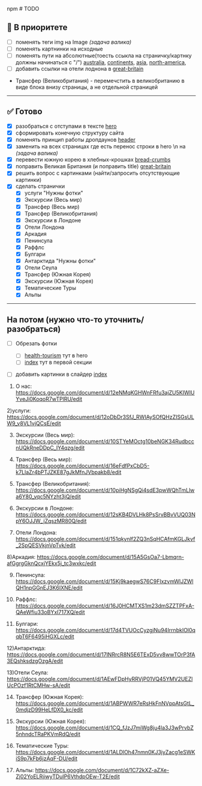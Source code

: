 npm # TODO

## 📌 В приоритете
- [ ] поменять теги img на Image _(задача валика)_
- [ ] поменять картнинки на исходные
- [ ] поменять пути на абсолютные(тоесть ссыкла на страничку/картнку должны начинаться с "/")  [australia](src/pages/continents/europe.astro), [continents](src/pages/continents), [asia](src/pages/continents/asia.astro), [north-america](src/pages/continents/north-america.astro),
- [ ] добавить ссылки на отели лоднона в [great-britain](src/pages/continents/europe/great-britain.astro)
- Трансфер (Великобритания) - перемечстить в великобританию в виде блока внизу страницы, а не отдельной страницей
---

## ✅ Готово
- [x] разобраться с отступами в тексте [hero](src/components/Hero.astro)
- [x] сформировать конечную структуру сайта
- [x] поменять принцип работы дропдаунов [header](src/components/Header.astro)
- [x] заменить на всех страницах где есть перенос строки в hero \n на <br> _(задача валика)_
- [x] перевести южную корею в хлебных-крошках [bread-crumbs](src/components/BreadCrumbs.astro)
- [x] поправить Великая Британия (и поправить title) [great-britain](src/pages/continents/europe/great-britain.astro)
- [x] решить вопрос с картинками (найти/запросить отсутствующие картинки)
- [x] сделать странички
  - [x] услуги "Нужны фотки"
  - [x] Экскурсии (Весь мир)
  - [x] Трансфер (Весь мир)
  - [x] Трансфер (Великобритания)
  - [x] Экскурсии в Лондоне
  - [x] Отели Лондона
  - [x] Аркадия
  - [x] Пенинсула 
  - [x] Раффлс
  - [x] Булгари
  - [x] Антарктида "Нужны фотки"
  - [x] Отели Сеула 
  - [x] Трансфер (Южная Корея)
  - [x] Экскурсии (Южная Корея)
  - [x] Тематические Туры
  - [x] Альпы
---

## На потом (нужно что-то уточнить/разобраться)

- [ ] Обрезать фотки
  -  [ ] [health-tourism](src/pages/services/health-tourism.astro) тут в hero
  -  [ ] [index](src/pages/index.astro) тут в первой секции
- [ ] добавить картинки в слайдер [index](src/pages/index.astro)


1) О нас: 
https://docs.google.com/document/d/12eNMqKGHWnFRfu3ajZU5KIWIUYveJi0KoqoR7wTPlRU/edit

2)услуги: 
https://docs.google.com/document/d/12oDbDr3SfJ_RWIAySOfQHzZISGsULW9_v8VL1vjQCsE/edit

3) Экскурсии (Весь мир):
https://docs.google.com/document/d/10STYeMOctg10beNGK34RudbccnUQkRneDDpC_IY4qzg/edit

4) Трансфер (Весь мир):
https://docs.google.com/document/d/16eFdfPxCbD5-k7LlaZr4bPTJZKE87gJkMfnJVbpakb8/edit

5) Трансфер (Великобритания):
https://docs.google.com/document/d/10piHgNSgQi4sdE3pwWQhTmLlwa6Y80_vqc5NYzht3jQ/edit

6) Экскурсии в Лондоне:
https://docs.google.com/document/d/12sKB4DVLHk8PsSrvBBvVUQ03NpY6OJJW_jZqszMR80Q/edit

7) Отели Лондона:
https://docs.google.com/document/d/151qkynlf2ZQ3nSqHCAfmKGLJkvf_2SpQESVkjnVpTvk/edit

8)Аркадия:
https://docs.google.com/document/d/15A5GsOa7-Lbmqrn-afGgrgGknQcxjYEkx5j_tc3wxkc/edit

9) Пенинсула:
https://docs.google.com/document/d/15Kj9kaegwS76C9FIxzvmWlJZWlQH1npGGnEJ3K6IXNE/edit

10) Раффлс:
https://docs.google.com/document/d/16J0HCMTXS1m23dmSZZTPFxA-QAeWfiu33oBYxI717XQ/edit

11) Булгари:
https://docs.google.com/document/d/17d4TVUOcCyzgjNu94IrrnbkIOl0qqbT6F6495iHGXLc/edit

12)Антарктида:
https://docs.google.com/document/d/17lNRrcR8N5E6TExD5vv8wwTOrP3fA3EQshksdzgOzgA/edit

13)Отели Сеула:
https://docs.google.com/document/d/1AEwFDpHyRRVjP01VQ45YMV2UEZlUcPOzf1RtCMHw-sA/edit

14) Трансфер (Южная Корея):
https://docs.google.com/document/d/1ABPWWR7eRsHkFnNVppAtsGtL_0mdjzD99HeLfDX0_kc/edit

15) Экскурсии (Южная Корея):
https://docs.google.com/document/d/1CQ_fJzJ7miWg8ju4la3J3wPrvbZ5nhndcTRaPKVmRdQ/edit

16) Тематические Туры:
https://docs.google.com/document/d/1ALDlOh47nmn0KJ3jyZacg1eSWKiS9p7kFb6jzAqF-DU/edit

17) Альпы:
https://docs.google.com/document/d/1C72kXZ-aZXe-Zj02YoELRjiwyTDuIP6VthdpOEw-T2E/edit
